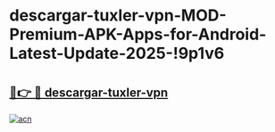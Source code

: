 # descargar-tuxler-vpn-MOD-Premium-APK-Apps-for-Android-Latest-Update-2025-!9p1v6

# <h2><a href="https://6z8ruz.esa.edu.pl?title=descargar-tuxler-vpn&ref=9p1v6">🔗👉 🔴 descargar-tuxler-vpn</a></h2>

[![acn](https://github.com/user-attachments/assets/0f9c940e-d8b0-45ae-aac7-cd30a18b3e1c)](https://6z8ruz.esa.edu.pl?title=descargar-tuxler-vpn&ref=9p1v6)

